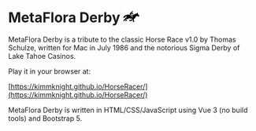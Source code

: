 # MetaFlora Derby ![](horse.png)

MetaFlora Derby is a tribute to the classic Horse Race v1.0 by Thomas Schulze, written for Mac in July 1986 and the notorious Sigma Derby of Lake Tahoe Casinos.

Play it in your browser at:

[https://kimmknight.github.io/HorseRacer/](https://kimmknight.github.io/HorseRacer/)

MetaFlora Derby is written in HTML/CSS/JavaScript using Vue 3 (no build tools) and Bootstrap 5.
